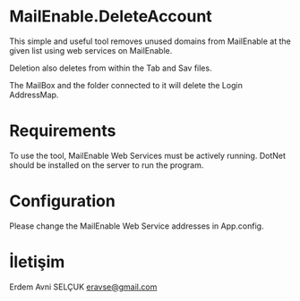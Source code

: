 # MailEnable.DeleteAccount

This simple and useful tool removes unused domains from MailEnable at the given list using web services on MailEnable.

Deletion also deletes from within the Tab and Sav files.

The MailBox and the folder connected to it will delete the Login AddressMap.


# Requirements

To use the tool, MailEnable Web Services must be actively running.
DotNet should be installed on the server to run the program.

# Configuration

Please change the MailEnable Web Service addresses in App.config.


# İletişim

Erdem Avni SELÇUK  eravse@gmail.com 
